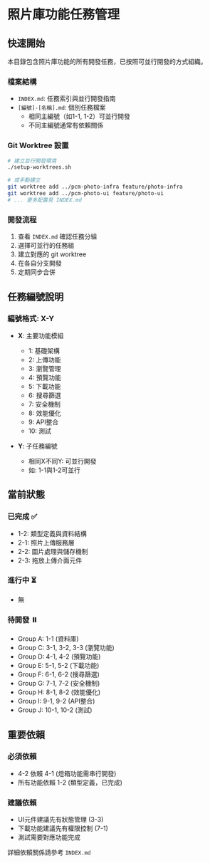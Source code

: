 # 照片庫功能任務管理

## 快速開始

本目錄包含照片庫功能的所有開發任務，已按照可並行開發的方式組織。

### 檔案結構
- `INDEX.md`: 任務索引與並行開發指南
- `[編號]-[名稱].md`: 個別任務檔案
  - 相同主編號（如1-1, 1-2）可並行開發
  - 不同主編號通常有依賴關係

### Git Worktree 設置
```bash
# 建立並行開發環境
./setup-worktrees.sh

# 或手動建立
git worktree add ../pcm-photo-infra feature/photo-infra
git worktree add ../pcm-photo-ui feature/photo-ui
# ... 更多配置見 INDEX.md
```

### 開發流程
1. 查看 `INDEX.md` 確認任務分組
2. 選擇可並行的任務組
3. 建立對應的 git worktree
4. 在各自分支開發
5. 定期同步合併

## 任務編號說明

### 編號格式: X-Y
- **X**: 主要功能模組
  - 1: 基礎架構
  - 2: 上傳功能
  - 3: 瀏覽管理
  - 4: 預覽功能
  - 5: 下載功能
  - 6: 搜尋篩選
  - 7: 安全機制
  - 8: 效能優化
  - 9: API整合
  - 10: 測試

- **Y**: 子任務編號
  - 相同X不同Y: 可並行開發
  - 如: 1-1與1-2可並行

## 當前狀態

### 已完成 ✅
- 1-2: 類型定義與資料結構
- 2-1: 照片上傳服務層
- 2-2: 圖片處理與儲存機制
- 2-3: 拖放上傳介面元件

### 進行中 ⏳
- 無

### 待開發 ⏸️
- Group A: 1-1 (資料庫)
- Group C: 3-1, 3-2, 3-3 (瀏覽功能)
- Group D: 4-1, 4-2 (預覽功能)
- Group E: 5-1, 5-2 (下載功能)
- Group F: 6-1, 6-2 (搜尋篩選)
- Group G: 7-1, 7-2 (安全機制)
- Group H: 8-1, 8-2 (效能優化)
- Group I: 9-1, 9-2 (API整合)
- Group J: 10-1, 10-2 (測試)

## 重要依賴

### 必須依賴
- 4-2 依賴 4-1 (燈箱功能需串行開發)
- 所有功能依賴 1-2 (類型定義，已完成)

### 建議依賴
- UI元件建議先有狀態管理 (3-3)
- 下載功能建議先有權限控制 (7-1)
- 測試需要對應功能完成

詳細依賴關係請參考 `INDEX.md`